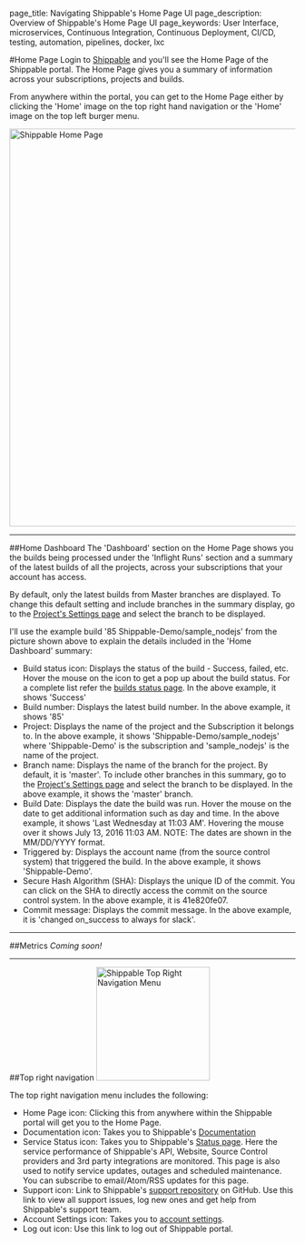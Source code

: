 page_title: Navigating Shippable's Home Page UI
page_description: Overview of Shippable's Home Page UI
page_keywords: User Interface, microservices, Continuous Integration, Continuous Deployment, CI/CD, testing, automation, pipelines, docker, lxc


#Home Page
Login to [Shippable](http://www.shippable.com) and you'll see the Home Page of the Shippable portal. The Home Page gives you a summary of information across your subscriptions, projects and builds.

From anywhere within the portal, you can get to the Home Page either by clicking the 'Home' image on the top right hand navigation or the 'Home' image on the top left burger menu.

<img src="../images/homepage.png" alt="Shippable Home Page" style="width:700px;"/>

---

##Home Dashboard
The 'Dashboard' section on the Home Page shows you the builds being processed under the 'Inflight Runs' section and a summary of the latest builds of all the projects, across your subscriptions that your account has access.

By default, only the latest builds from Master branches are displayed. To change this default setting and include branches in the summary display, go to the [Project's Settings page](ProjectSettings/#Dashboard-Settings/) and select the branch to be displayed.

I'll use the example build '85 Shippable-Demo/sample_nodejs' from the picture shown above to explain the details included in the 'Home Dashboard' summary:

- Build status icon: Displays the status of the build - Success, failed, etc. Hover the mouse on the icon to get a pop up about the build status. For a complete list refer the [builds status page](BuildOverview/#Build-status). In the above example, it shows 'Success'
- Build number: Displays the latest build number. In the above example, it shows '85'
- Project: Displays the name of the project and the Subscription it belongs to. In the above example, it shows 'Shippable-Demo/sample_nodejs' where 'Shippable-Demo' is the subscription and 'sample_nodejs' is the name of the project.
- Branch name: Displays the name of the branch for the project. By default, it is 'master'. To include other branches in this summary, go to the [Project's Settings page](ProjectSettings/#Dashboard-Settings/) and select the branch to be displayed. In the above example, it shows the 'master' branch.
- Build Date: Displays the date the build was run. Hover the mouse on the date to get additional information such as day and time. In the above example, it shows 'Last Wednesday at 11:03 AM'. Hovering the mouse over it shows July 13, 2016 11:03 AM. NOTE: The dates are shown in the MM/DD/YYYY format.
- Triggered by: Displays the account name (from the source control system) that triggered the build. In the above example, it shows 'Shippable-Demo'.
- Secure Hash Algorithm (SHA): Displays the unique ID of the commit. You can click on the SHA to directly access the commit on the source control system. In the above example, it is 41e820fe07.
- Commit message: Displays the commit message. In the above example, it is 'changed on_success to always for slack'.

---

##Metrics
*Coming soon!*

---
##Top right navigation
<img src="../images/TopRightNavigationMenu.png" alt="Shippable Top Right Navigation Menu" style="width:200px;"/>

The top right navigation menu includes the following:

- Home Page icon: Clicking this from anywhere within the Shippable portal will get you to the Home Page.
- Documentation icon: Takes you to Shippable's [Documentation](http://docs.shippable.com)
- Service Status icon: Takes you to Shippable's [Status page](http://status.shippable.com/). Here the service performance of Shippable's API, Website, Source Control providers and 3rd party integrations are monitored. This page is also used to notify service updates, outages and scheduled maintenance. You can subscribe to email/Atom/RSS updates for this page.
- Support icon: Link to Shippable's [support repository](https://github.com/Shippable/support/issues) on GitHub. Use this link to view all support issues, log new ones and get help from Shippable's support team.
- Account Settings icon: Takes you to [account settings](/NavigatingUI/AccountSettingsAccounts/).
- Log out icon: Use this link to log out of Shippable portal.
